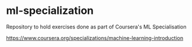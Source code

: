 # ml-specialization
Repository to hold exercises done as part of Coursera's ML Specialisation

https://www.coursera.org/specializations/machine-learning-introduction

